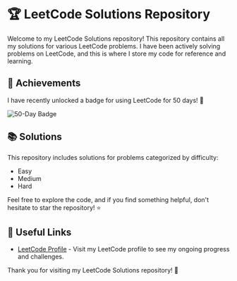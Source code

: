 # 🏆 LeetCode Solutions Repository

Welcome to my LeetCode Solutions repository! This repository contains all my solutions for various LeetCode problems. I have been actively solving problems on LeetCode, and this is where I store my code for reference and learning.

## 🌟 Achievements
I have recently unlocked a badge for using LeetCode for 50 days! 🎉

![50-Day Badge](./50daysbadgeleetcode)

## 📚 Solutions
This repository includes solutions for problems categorized by difficulty:
- Easy
- Medium
- Hard

Feel free to explore the code, and if you find something helpful, don't hesitate to star the repository! ⭐

## 🔗 Useful Links
- [LeetCode Profile](https://leetcode.com/khagendrasamal1) - Visit my LeetCode profile to see my ongoing progress and challenges.

Thank you for visiting my LeetCode Solutions repository! 🚀
